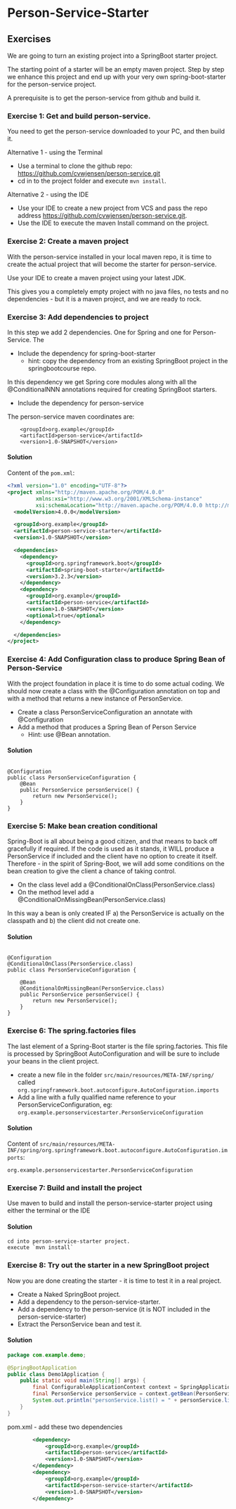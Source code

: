 # Person-Service-Starter

## Exercises
We are going to turn an existing project into a SpringBoot starter project.

The starting point of a starter will be an empty maven project. Step by step we enhance this project and end up with 
your very own spring-boot-starter for the person-service project.

A prerequisite is to get the person-service from github and build it.




### Exercise 1: Get and build person-service.
You need to get the person-service downloaded to your PC, and then build it.

Alternative 1 - using the Terminal

- Use a terminal to clone the github repo: https://github.com/cvwjensen/person-service.git
- cd in to the project folder and execute `mvn install`.

Alternative 2 - using the IDE

- Use your IDE to create a new project from VCS and pass the repo address https://github.com/cvwjensen/person-service.git.
- Use the IDE to execute the maven Install command on the project.


### Exercise 2: Create a maven project
With the person-service installed in your local maven repo, it is time to create the actual project that will become the 
starter for person-service.

Use your IDE to create a maven project using your latest JDK.

This gives you a completely empty project with no java files, no tests and no dependencies - but it is a
maven project, and we are ready to rock.


### Exercise 3: Add dependencies to project
In this step we add 2 dependencies. One for Spring and one for Person-Service. The 

- Include the dependency for spring-boot-starter
  - hint: copy the dependency from an existing SpringBoot project in the springbootcourse repo.

In this dependency we get Spring core modules along with all the @ConditionalNNN annotations required for creating SpringBoot starters.

- Include the dependency for person-service

The person-service maven coordinates are:
```
    <groupId>org.example</groupId>
    <artifactId>person-service</artifactId>
    <version>1.0-SNAPSHOT</version>
```

#### Solution

Content of the `pom.xml`:

```xml
<?xml version="1.0" encoding="UTF-8"?>
<project xmlns="http://maven.apache.org/POM/4.0.0"
         xmlns:xsi="http://www.w3.org/2001/XMLSchema-instance"
         xsi:schemaLocation="http://maven.apache.org/POM/4.0.0 http://maven.apache.org/xsd/maven-4.0.0.xsd">
  <modelVersion>4.0.0</modelVersion>

  <groupId>org.example</groupId>
  <artifactId>person-service-starter</artifactId>
  <version>1.0-SNAPSHOT</version>

  <dependencies>
    <dependency>
      <groupId>org.springframework.boot</groupId>
      <artifactId>spring-boot-starter</artifactId>
      <version>3.2.3</version>
    </dependency>
    <dependency>
      <groupId>org.example</groupId>
      <artifactId>person-service</artifactId>
      <version>1.0-SNAPSHOT</version>
      <optional>true</optional>
    </dependency>

  </dependencies>
</project>
```

### Exercise 4: Add Configuration class to produce Spring Bean of Person-Service
With the project foundation in place it is time to do some actual coding. We should now create a class with the
@Configuration annotation on top and with a method that returns a new instance of PersonService.

- Create a class PersonServiceConfiguration an annotate with @Configuration
- Add a method that produces a Spring Bean of Person Service
  - Hint: use @Bean annotation.

#### Solution
```

@Configuration
public class PersonServiceConfiguration {
    @Bean
    public PersonService personService() {
        return new PersonService();
    }
}
```

### Exercise 5: Make bean creation conditional
Spring-Boot is all about being a good citizen, and that means to back off gracefully if required. 
If the code is used as it stands, it WILL produce a PersonService if included and the client have no option
to create it itself. Therefore - in the spirit of Spring-Boot, we will add some conditions on the bean creation
to give the client a chance of taking control.

- On the class level add a @ConditionalOnClass(PersonService.class)
- On the method level add a @ConditionalOnMissingBean(PersonService.class)

In this way a bean is only created IF a) the PersonService is actually on the classpath and b) the client did not
create one.


#### Solution
```

@Configuration
@ConditionalOnClass(PersonService.class)
public class PersonServiceConfiguration {

    @Bean
    @ConditionalOnMissingBean(PersonService.class)
    public PersonService personService() {
        return new PersonService();
    }
}
```


### Exercise 6: The spring.factories files
The last element of a Spring-Boot starter is the file spring.factories. This file is processed by SpringBoot AutoConfiguration
and will be sure to include your beans in the client project.

- create a new file in the folder `src/main/resources/META-INF/spring/` called `org.springframework.boot.autoconfigure.AutoConfiguration.imports`
- Add a line with a fully qualified name reference to your PersonServiceConfiguration, eg: `org.example.personservicestarter.PersonServiceConfiguration`

#### Solution

Content of `src/main/resources/META-INF/spring/org.springframework.boot.autoconfigure.AutoConfiguration.imports`:

```
org.example.personservicestarter.PersonServiceConfiguration
```

### Exercise 7: Build and install the project
Use maven to build and install the person-service-starter project using either the terminal or the IDE

#### Solution

```
cd into person-service-starter project.
execute `mvn install`
```


### Exercise 8: Try out the starter in a new SpringBoot project
Now you are done creating the starter - it is time to test it in a real project.

- Create a Naked SpringBoot project.
- Add a dependency to the person-service-starter.
- Add a dependency to the person-service (it is NOT included in the person-service-starter)
- Extract the PersonService bean and test it.

#### Solution

```java
package com.example.demo;

@SpringBootApplication
public class Demo1Application {
    public static void main(String[] args) {
        final ConfigurableApplicationContext context = SpringApplication.run(Demo1Application.class, args);
        final PersonService personService = context.getBean(PersonService.class);
        System.out.println("personService.list() = " + personService.list());
    }
}
```

pom.xml - add these two dependencies

```xml
        <dependency>
            <groupId>org.example</groupId>
            <artifactId>person-service</artifactId>
            <version>1.0-SNAPSHOT</version>
        </dependency>
        <dependency>
            <groupId>org.example</groupId>
            <artifactId>person-service-starter</artifactId>
            <version>1.0-SNAPSHOT</version>
        </dependency>
```
